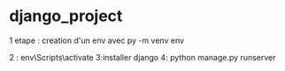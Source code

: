 # django_project



1 etape : creation d'un env
avec py -m venv env

2 : env\Scripts\activate
3:installer django
4: python manage.py runserver
